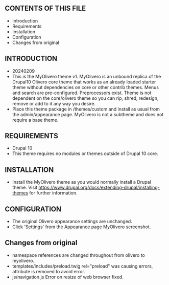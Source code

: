 ## CONTENTS OF THIS FILE

- Introduction
- Requirements
- Installation
- Configuration
- Changes from original

## INTRODUCTION
- 20240209
- This is the MyOlivero theme v1. MyOlivero is an unbound replica of the Drupal10
  Olivero core theme that works as an already loaded starter theme without dependencies on core or
  other contrib themes. Menus and search are pre-configured. Preprocessors exist. Theme is not dependent on the 
  core/olivero theme so you can rip, shred, redesign, remove or add to it any way you desire.
- Place this theme package in /themes/custom and install as usual from
  the admin/appearance page. MyOlivero is not a subtheme and does not require a base theme.

## REQUIREMENTS

- Drupal 10
- This theme requires no modules or themes outside of Drupal 10 core.

## INSTALLATION

- Install the MyOlivero theme as you would normally install a
  Drupal theme. Visit
  <https://www.drupal.org/docs/extending-drupal/installing-themes> for
  further information.

## CONFIGURATION

- The original Olivero appearance settings are unchanged.  
- Click 'Settings' from the Appearance page MyOlivero screenshot.

## Changes from original

- namespace references are changed throughout from olivero to myolivero.
- templates/includes/preload.twig  rel="preload" was causing errors, attribute is removed to avoid error.
- js/navigation.js Error on resize of web browser fixed.




